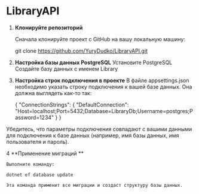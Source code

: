 # LibraryAPI

1. **Клонируйте репозиторий**

   Сначала клонируйте проект с GitHub на вашу локальную машину:

   git clone https://github.com/YuryDudko/LibraryAPI.git

2. **Настройка базы данных PostgreSQL**
   Установите PostgreSQL
   Создайте базу данных c именем Library

3. **Настройка строк подключения в проекте**
   В файле appsettings.json необходимо указать строку подключения к вашей базе данных. Она должна выглядеть как-то так:

    {
      "ConnectionStrings": {
        "DefaultConnection": "Host=localhost;Port=5432;Database=LibraryDb;Username=postgres;Password=1234"
      }
    }

  Убедитесь, что параметры подключения совпадают с вашими данными для подключения к базе данных (например, имя базы данных, имя пользователя и пароль).

4 **Применение миграций **

    Выполните команду:
    
    dotnet ef database update
    
    Эта команда применит все миграции и создаст структуру базы данных.

